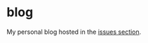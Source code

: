 # blog
My personal blog hosted in the [issues section](https://github.com/AndreiBozantan/blog/issues).
